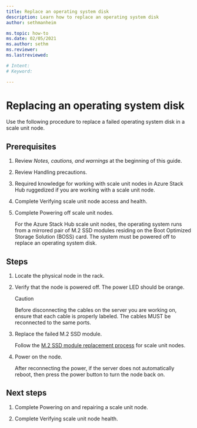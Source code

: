 ```yaml
---
title: Replace an operating system disk
description: Learn how to replace an operating system disk
author: sethmanheim

ms.topic: how-to
ms.date: 02/05/2021
ms.author: sethm
ms.reviewer: 
ms.lastreviewed: 

# Intent: 
# Keyword: 

---
```


# Replacing an operating system disk

Use the following procedure to replace a failed operating system disk
in a scale unit node.

## Prerequisites

1.  Review *Notes, cautions, and warnings* at the beginning of this guide.

2.  Review Handling precautions.

3.  Required knowledge for working with scale unit nodes in Azure Stack Hub ruggedized if you are working with a scale unit node.

4.  Complete Verifying scale unit node access and
health.

5.  Complete Powering off scale unit
    nodes.

    For the Azure Stack Hub scale unit nodes, the operating system runs from a mirrored pair of M.2 SSD modules residing on the Boot Optimized Storage Solution (BOSS) card. The system must be powered off to replace an operating system disk.
    
## Steps

1.  Locate the physical node in the rack.

2.  Verify that the node is powered off. The power LED should be orange.

    > [!CAUTION]
    > Before disconnecting the cables on the server you are working on, ensure that each cable is properly labeled. The cables MUST be reconnected to the same ports.
    
3.  Replace the failed M.2 SSD module.

    Follow the [M.2 SSD module replacement process](https://www.dell.com/support/manuals/us/en/04/poweredge-r640/per640_ism_pub/dell-emc-poweredge-r640-overview?guid=guid-f39be9ba-158c-45e3-b8b1-f07bb750d6d4)
    for scale unit nodes.
    
4.  Power on the node.

    After reconnecting the power, if the server does not automatically
    reboot, then press the power button to turn the node back on.
    
## Next steps

1.  Complete Powering on and repairing a scale unit node.

2.  Complete Verifying scale unit node health.

